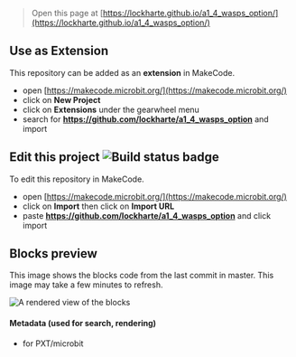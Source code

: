 
> Open this page at [https://lockharte.github.io/a1_4_wasps_option/](https://lockharte.github.io/a1_4_wasps_option/)

## Use as Extension

This repository can be added as an **extension** in MakeCode.

* open [https://makecode.microbit.org/](https://makecode.microbit.org/)
* click on **New Project**
* click on **Extensions** under the gearwheel menu
* search for **https://github.com/lockharte/a1_4_wasps_option** and import

## Edit this project ![Build status badge](https://github.com/lockharte/a1_4_wasps_option/workflows/MakeCode/badge.svg)

To edit this repository in MakeCode.

* open [https://makecode.microbit.org/](https://makecode.microbit.org/)
* click on **Import** then click on **Import URL**
* paste **https://github.com/lockharte/a1_4_wasps_option** and click import

## Blocks preview

This image shows the blocks code from the last commit in master.
This image may take a few minutes to refresh.

![A rendered view of the blocks](https://github.com/lockharte/a1_4_wasps_option/raw/master/.github/makecode/blocks.png)

#### Metadata (used for search, rendering)

* for PXT/microbit
<script src="https://makecode.com/gh-pages-embed.js"></script><script>makeCodeRender("{{ site.makecode.home_url }}", "{{ site.github.owner_name }}/{{ site.github.repository_name }}");</script>
